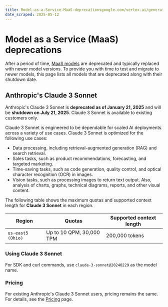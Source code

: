 ```yaml
---
title: Model-as-a-Service-MaaS-deprecationsgoogle.com/vertex-ai/generative-ai/docs/deprecations/partner-models
date_scraped: 2025-05-12
---
```


# Model as a Service (MaaS) deprecations 

After a period of time, [MaaS
models](../partner-models/use-partner-models.md) are
deprecated and typically replaced with newer model versions. To provide you with
time to test and migrate to newer models, this page lists all models that are
deprecated along with their shutdown date.

## Anthropic's Claude 3 Sonnet

Anthropic's Claude 3 Sonnet is **deprecated as of January 21, 2025** and will be
**shutdown on July 21, 2025**. Claude 3 Sonnet is available to
existing customers only.

Claude 3 Sonnet is engineered to be dependable for scaled AI
deployments across a variety of use cases. Claude 3 Sonnet is
optimized for the following use cases:

- Data processing, including retrieval-augmented generation (RAG) and search
 retrieval.
- Sales tasks, such as product recommendations, forecasting, and targeted
 marketing.
- Time-saving tasks, such as code generation, quality control, and optical
 character recognition (OCR) in images.
- Vision tasks, such as processing images to return text output. Also, analysis
 of charts, graphs, technical diagrams, reports, and other visual content.

The following table shows the maximum quotas and supported context length for
**Claude 3 Sonnet** in each region.

| Region | Quotas | Supported context length |
| --- | --- | --- |
| `us-east5 (Ohio)` | Up to 10 QPM, 30,000 TPM | 200,000 tokens |

### Using Claude 3 Sonnet

For SDK and curl commands, use `claude-3-sonnet@20240229` as the model name.

### Pricing

For existing Anthropic's Claude 3 Sonnet users, pricing remains the same. For
details, see the [Pricing](https://cloud.google.com/vertex-ai/generative-ai/pricing#partner-models) page.